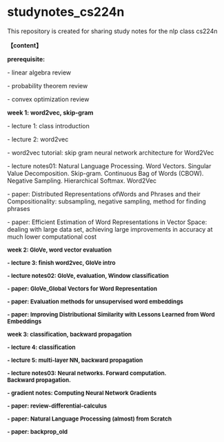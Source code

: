 # studynotes_cs224n
This repository is created for sharing study notes for the nlp class cs224n

<p style=""></p><p><b>【content】</b></p><p><b>prerequisite:&nbsp;</b></p><p>- linear algebra review</p><p>- probability theorem review</p><p>- convex optimization review</p><p></p>
</p>
<p style=""></p><p><b>week 1: word2vec, skip-gram</b></p><p>- lecture 1: class introduction</p><p>- lecture 2: word2vec</p><p>- word2vec tutorial: skip gram neural network architecture for Word2Vec</p><p>- lecture notes01: Natural Language Processing. Word Vectors. Singular Value Decomposition. Skip-gram. Continuous Bag of Words (CBOW). Negative Sampling. Hierarchical Softmax. Word2Vec</p><p>- paper: Distributed Representations ofWords and Phrases and their Compositionality: subsampling, negative sampling, method for finding phrases</p><p>- paper: Efficient Estimation of Word Representations in Vector Space: dealing with large data set, achieving large improvements in accuracy at much lower computational cost</font></p><p></p>
<p style=""></p><p><b><font size="2"><b>week 2: GloVe, word vector evaluation</b></font></p><p><font size="2">- lecture 3: finish word2vec, GloVe intro</font></p><p><font size="2">- lecture notes02: GloVe, evaluation, Window classification</font></p><p><font size="2">- paper: GloVe_Global Vectors for Word Representation</font></p><p><font size="2">- paper: Evaluation methods for unsupervised word embeddings</font></p><p><font size="2">- paper: Improving Distributional Similarity with Lessons Learned from Word Embeddings</font></p><p></p>

<p style=""></p><p><b><font size="2">week 3:&nbsp;</font><span style="font-size: small;">classification,&nbsp;</span><span style="font-size: small;">backward propagation</span></b></p><p><font size="2">- lecture 4: classification</font></p><p><font size="2">- lecture 5: multi-layer NN, backward propagation</font></p><p><font size="2">- lecture notes03: Neural networks. Forward computation. Backward&nbsp;</font><span style="font-size: small;">propagation.&nbsp;</span></p><p><font size="2">- gradient notes: Computing Neural Network Gradients</font></p><p><font size="2">- paper: review-differential-calculus</font></p><p><font size="2">- paper: Natural Language Processing (almost) from Scratch</font></p><p><font size="2">- paper: backprop_old</font></p><div><br></div><p></p>
